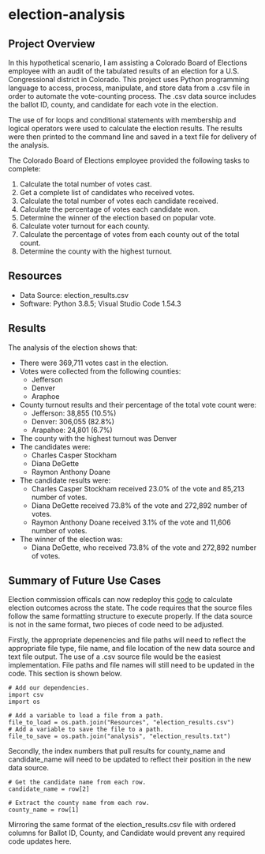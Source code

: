 # election-analysis

## Project Overview
In this hypothetical scenario, I am assisting a Colorado Board of Elections employee with an audit of the tabulated results of an election for a U.S. Congressional district in Colorado. This project uses Python programming language to access, process, manipulate, and store data from a .csv file in order to automate the vote-counting process. The .csv data source includes the ballot ID, county, and candidate for each vote in the election. 

The use of for loops and conditional statements with membership and logical operators were used to calculate the election results. The results were then printed to the command line and saved in a text file for delivery of the analysis. 

The Colorado Board of Elections employee provided the following tasks to complete:

1. Calculate the total number of votes cast.
2. Get a complete list of candidates who received votes.
3. Calculate the total number of votes each candidate received.
4. Calculate the percentage of votes each candidate won.
5. Determine the winner of the election based on popular vote.
6. Calculate voter turnout for each county.
7. Calculate the percentage of votes from each county out of the total count.
8. Determine the county with the highest turnout.

## Resources
- Data Source: election_results.csv
- Software: Python 3.8.5; Visual Studio Code 1.54.3

## Results
The analysis of the election shows that:
- There were 369,711 votes cast in the election.
- Votes were collected from the following counties:
  - Jefferson
  - Denver
  - Araphoe
- County turnout results and their percentage of the total vote count were:
  - Jefferson: 38,855 (10.5%)
  - Denver: 306,055 (82.8%)
  - Arapahoe: 24,801 (6.7%)
- The county with the highest turnout was Denver
- The candidates were:
  - Charles Casper Stockham
  - Diana DeGette
  - Raymon Anthony Doane
- The candidate results were:
  - Charles Casper Stockham received 23.0% of the vote and 85,213 number of votes.  
  - Diana DeGette received 73.8% of the vote and 272,892 number of votes.  
  - Raymon Anthony Doane received 3.1% of the vote and 11,606 number of votes.  
- The winner of the election was:
  - Diana DeGette, who received 73.8% of the vote and 272,892 number of votes.

## Summary of Future Use Cases
Election commission officals can now redeploy this [code](https://github.com/tysonseang/election-analysis/blob/main/PyPoll_Challenge.py) to calculate election outcomes across the state. The code requires that the source files follow the same formatting structure to execute properly. If the data source is not in the same format, two pieces of code need to be adjusted. 

Firstly, the appropriate depenencies and file paths will need to reflect the appropriate file type, file name, and file location of the new data source and text file output. The use of a .csv source file would be the easiest implementation. File paths and file names will still need to be updated in the code. This section is shown below.

```
# Add our dependencies.
import csv
import os

# Add a variable to load a file from a path.
file_to_load = os.path.join("Resources", "election_results.csv")
# Add a variable to save the file to a path.
file_to_save = os.path.join("analysis", "election_results.txt")
```

Secondly, the index numbers that pull results for county_name and candidate_name will need to be updated to reflect their position in the new data source.   

```
# Get the candidate name from each row.
candidate_name = row[2]

# Extract the county name from each row.
county_name = row[1]
```
Mirroring the same format of the election_results.csv file with ordered columns for Ballot ID, County, and Candidate would prevent any required code updates here. 
